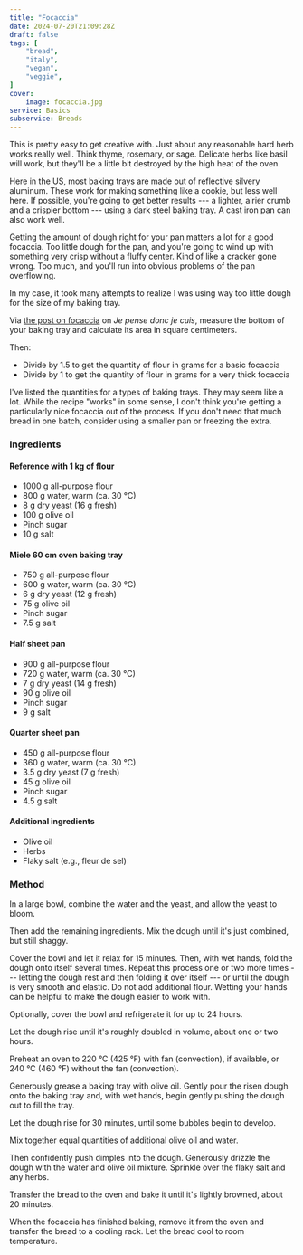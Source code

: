 ```yaml
---
title: "Focaccia"
date: 2024-07-20T21:09:28Z
draft: false
tags: [
    "bread",
    "italy",
    "vegan",
    "veggie",    
]
cover:
    image: focaccia.jpg
service: Basics
subservice: Breads
---
```


This is pretty easy to get creative with. Just about any reasonable hard herb works really well. Think thyme, rosemary, or sage. Delicate herbs like basil will work, but they'll be a little bit destroyed by the high heat of the oven.

Here in the US, most baking trays are made out of reflective silvery aluminum. These work for making something like a cookie, but less well here. If possible, you're going to get better results --- a lighter, airier crumb and a crispier bottom --- using a dark steel baking tray. A cast iron pan can also work well.

Getting the amount of dough right for your pan matters a lot for a good focaccia. Too little dough for the pan, and you're going to wind up with something very crisp without a fluffy center. Kind of like a cracker gone wrong. Too much, and you'll run into obvious problems of the pan overflowing.

In my case, it took many attempts to realize I was using way too little dough for the size of my baking tray.

Via [the post on focaccia](https://jepensedoncjecuis.com/2025/07/comment-reussir-une-focaccia-moelleuse-et-croustillante.html) on _Je pense donc je cuis_, measure the bottom of your baking tray and calculate its area in square centimeters.

Then:

* Divide by 1.5 to get the quantity of flour in grams for a basic focaccia
* Divide by 1 to get the quantity of flour in grams for a very thick focaccia

I've listed the quantities for a types of baking trays. They may seem like a lot. While the recipe "works" in some sense, I don't think you're getting a particularly nice focaccia out of the process. If you don't need that much bread in one batch, consider using a smaller pan or freezing the extra.

### Ingredients

#### Reference with 1 kg of flour

* 1000 g all-purpose flour
* 800 g water, warm (ca. 30 °C)
* 8 g dry yeast (16 g fresh)
* 100 g olive oil
* Pinch sugar
* 10 g salt

#### Miele 60 cm oven baking tray

* 750 g all-purpose flour
* 600 g water, warm (ca. 30 °C)
* 6 g dry yeast (12 g fresh)
* 75 g olive oil
* Pinch sugar
* 7.5 g salt

#### Half sheet pan

* 900 g all-purpose flour
* 720 g water, warm (ca. 30 °C)
* 7 g dry yeast (14 g fresh)
* 90 g olive oil
* Pinch sugar
* 9 g salt

#### Quarter sheet pan

* 450 g all-purpose flour
* 360 g water, warm (ca. 30 °C)
* 3.5 g dry yeast (7 g fresh)
* 45 g olive oil
* Pinch sugar
* 4.5 g salt

#### Additional ingredients

* Olive oil
* Herbs
* Flaky salt (e.g., fleur de sel)

### Method

In a large bowl, combine the water and the yeast, and allow the yeast to bloom.

Then add the remaining ingredients. Mix the dough until it's just combined, but still shaggy.

Cover the bowl and let it relax for 15 minutes. Then, with wet hands, fold the dough onto itself several times. Repeat this process one or two more times --- letting the dough rest and then folding it over itself --- or until the dough is very smooth and elastic. Do not add additional flour. Wetting your hands can be helpful to make the dough easier to work with.

Optionally, cover the bowl and refrigerate it for up to 24 hours.

Let the dough rise until it's roughly doubled in volume, about one or two hours.

Preheat an oven to 220 °C (425 °F) with fan (convection), if available, or 240 °C (460 °F) without the fan (convection).

Generously grease a baking tray with olive oil. Gently pour the risen dough onto the baking tray and, with wet hands, begin gently pushing the dough out to fill the tray.

Let the dough rise for 30 minutes, until some bubbles begin to develop.

Mix together equal quantities of additional olive oil and water.

Then confidently push dimples into the dough. Generously drizzle the dough with the water and olive oil mixture. Sprinkle over the flaky salt and any herbs.

Transfer the bread to the oven and bake it until it's lightly browned, about 20 minutes.

When the focaccia has finished baking, remove it from the oven and transfer the bread to a cooling rack. Let the bread cool to room temperature.
